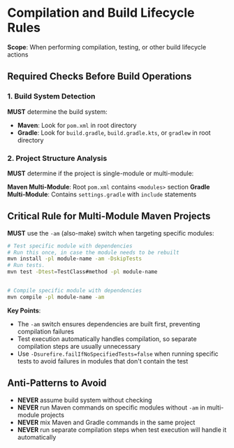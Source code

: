# Compilation and Build Lifecycle Rules

**Scope**: When performing compilation, testing, or other build lifecycle actions

## Required Checks Before Build Operations

### 1. Build System Detection
**MUST** determine the build system:
- **Maven**: Look for `pom.xml` in root directory
- **Gradle**: Look for `build.gradle`, `build.gradle.kts`, or `gradlew` in root directory

### 2. Project Structure Analysis
**MUST** determine if the project is single-module or multi-module:

**Maven Multi-Module**: Root `pom.xml` contains `<modules>` section
**Gradle Multi-Module**: Contains `settings.gradle` with `include` statements

## Critical Rule for Multi-Module Maven Projects

**MUST** use the `-am` (also-make) switch when targeting specific modules:

```bash
# Test specific module with dependencies
# Run this once, in case the module needs to be rebuilt
mvn install -pl module-name -am -DskipTests
# Run tests.
mvn test -Dtest=TestClass#method -pl module-name


# Compile specific module with dependencies
mvn compile -pl module-name -am
```

**Key Points**:
- The `-am` switch ensures dependencies are built first, preventing compilation failures
- Test execution automatically handles compilation, so separate compilation steps are usually unnecessary
- Use `-Dsurefire.failIfNoSpecifiedTests=false` when running specific tests to avoid failures in modules that don't contain the test

## Anti-Patterns to Avoid

- **NEVER** assume build system without checking
- **NEVER** run Maven commands on specific modules without `-am` in multi-module projects
- **NEVER** mix Maven and Gradle commands in the same project
- **NEVER** run separate compilation steps when test execution will handle it automatically
